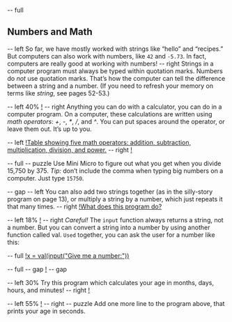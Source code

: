 -- full
## Numbers and Math

-- left
So far, we have mostly worked with strings like “hello” and “recipes.”  But computers can also work with numbers, like `42` and `-5.73`.  In fact, computers are really good at working with numbers!
-- right
Strings in a computer program must always be typed within quotation marks.  Numbers do _not_ use quotation marks.  That’s how the computer can tell the difference between a string and a number.
(If you need to refresh your memory on terms like *string*, see pages 52-53.)

-- left 40%
[!](p14-mathScreen.png)
-- right
Anything you can do with a calculator, you can do in a computer program.  On a computer, these calculations are written using *math operators*: *+*, *-*, *\**, */*, and *^*.
You can put spaces around the operator, or leave them out.  It’s up to you.

-- left
[!Table showing five math operators: addition, subtraction, multiplication, division, and power.](p14-opTable.png)
-- right
[!](p14-calculator.png)

-- full
-- puzzle
Use Mini Micro to figure out what you get when you divide 15,750 by 375.  *Tip:* don’t include the comma when typing big numbers on a computer.  Just type `15750`.

-- gap
-- left
You can also add two strings together (as in the silly-story program on page 13), or multiply a string by a number, which just repeats it that many times.
-- right
[!What does this program do?](p14-listing1.png)

-- left 18%
[!](p14-cautionIcon.png)
-- right
*Careful!*  The `input` function always returns a string, not a number.  But you can convert a string into a number by using another function called val.  `Used` together, you can ask the user for a number like this:

-- full
[!x = val(input("Give me a number:"))](p14-valInput.png)

-- full
-- gap
[!](p14-pacman.png)
-- gap

-- left 30%
Try this program which calculates your age in months, days, hours, and minutes!
-- right
[!](p14-listing2.png)

-- left 55%
[!](p14-bdayParty.png)
-- right
-- puzzle
Add one more line to the program above, that prints your age in seconds.
